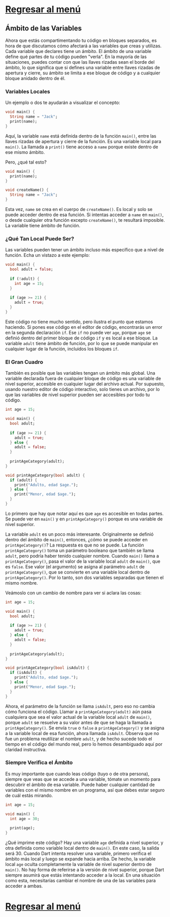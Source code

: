 # [Regresar al menú](https://github.com/proyecMariana/guswill_dart-flutter-main/tree/main)

## Ámbito de las Variables

Ahora que estás compartimentando tu código en bloques separados, es hora de que discutamos cómo afectará a las variables que creas y utilizas. Cada variable que declares tiene un ámbito. El ámbito de una variable define qué partes de tu código pueden "verla". En la mayoría de las situaciones, puedes contar con que las llaves rizadas sean el borde del ámbito, lo que significa que si defines una variable entre llaves rizadas de apertura y cierre, su ámbito se limita a ese bloque de código y a cualquier bloque anidado dentro de él.

### Variables Locales

Un ejemplo o dos te ayudarán a visualizar el concepto:

```dart
void main() {
  String name = "Jack";
  print(name);
}
```

Aquí, la variable `name` está definida dentro de la función `main()`, entre las llaves rizadas de apertura y cierre de la función. Es una variable local para `main()`. La llamada a `print()` tiene acceso a `name` porque existe dentro de ese mismo ámbito.

Pero, ¿qué tal esto?

```dart
void main() {
  print(name);
}

void createName() {
  String name = "Jack";
}
```

Esta vez, `name` se crea en el cuerpo de `createName()`. Es local y solo se puede acceder dentro de esa función. Si intentas acceder a `name` en `main()`, o desde cualquier otra función excepto `createName()`, te resultará imposible. La variable tiene ámbito de función.

### ¿Qué Tan Local Puede Ser?

Las variables pueden tener un ámbito incluso más específico que a nivel de función. Echa un vistazo a este ejemplo:

```dart
void main() {
  bool adult = false;
  
  if (!adult) {
    int age = 15;
  }
  
  if (age >= 21) {
    adult = true;
  }
}
```

Este código no tiene mucho sentido, pero ilustra el punto que estamos haciendo. Si pones ese código en el editor de código, encontrarás un error en la segunda declaración `if`. Ese `if` no puede ver `age`, porque `age` se definió dentro del primer bloque de código `if` y es local a ese bloque. La variable `adult` tiene ámbito de función, por lo que se puede manipular en cualquier lugar de la función, incluidos los bloques `if`.

### El Gran Cuadro

También es posible que las variables tengan un ámbito más global. Una variable declarada fuera de cualquier bloque de código es una variable de nivel superior, accesible en cualquier lugar del archivo actual. Por supuesto, usando nuestro editor de código interactivo, solo tienes un archivo, por lo que las variables de nivel superior pueden ser accesibles por todo tu código.

```dart
int age = 15;

void main() {
  bool adult;
  
  if (age >= 21) {
    adult = true;
  } else {
    adult = false;
  }
  
  printAgeCategory(adult);
}

void printAgeCategory(bool adult) {
  if (adult) {
    print("Adulto, edad $age.");
  } else {
    print("Menor, edad $age.");
  }
}
```

Lo primero que hay que notar aquí es que `age` es accesible en todas partes. Se puede ver en `main()` y en `printAgeCategory()` porque es una variable de nivel superior.

La variable `adult` es un poco más interesante. Originalmente se definió dentro del ámbito de `main()`, entonces, ¿cómo se puede acceder en `printAgeCategory()`? La respuesta es que no se puede. La función `printAgeCategory()` toma un parámetro booleano que también se llama `adult`, pero podría haber tenido cualquier nombre. Cuando `main()` llama a `printAgeCategory()`, pasa el valor de la variable local `adult` de `main()`, que es `false`. Ese valor (el argumento) se asigna al parámetro `adult` de `printAgeCategory()`, que se convierte en una variable local dentro de `printAgeCategory()`. Por lo tanto, son dos variables separadas que tienen el mismo nombre.

Veámoslo con un cambio de nombre para ver si aclara las cosas:

```dart
int age = 15;

void main() {
  bool adult;
  
  if (age >= 21) {
    adult = true;
  } else {
    adult = false;
  }
  
  printAgeCategory(adult);
}

void printAgeCategory(bool isAdult) {
  if (isAdult) {
    print("Adulto, edad $age.");
  } else {
    print("Menor, edad $age.");
  }
}
```

Ahora, el parámetro de la función se llama `isAdult`, pero eso no cambia cómo funciona el código. Llamar a `printAgeCategory(adult)` aún pasa cualquiera que sea el valor actual de la variable local `adult` de `main()`, porque `adult` se resuelve a su valor antes de que se haga la llamada a `printAgeCategory()`. Se envía `true` o `false` a `printAgeCategory()` y se asigna a la variable local de esa función, ahora llamada `isAdult`. Observa que no fue un problema reutilizar el nombre `adult`, y de hecho sucede todo el tiempo en el código del mundo real, pero lo hemos desambiguado aquí por claridad instructiva.

### Siempre Verifica el Ámbito

Es muy importante que cuando leas código (tuyo o de otra persona), siempre que veas que se accede a una variable, tómate un momento para descubrir el ámbito de esa variable. Puede haber cualquier cantidad de variables con el mismo nombre en un programa, así que debes estar seguro de cuál estás mirando.

```dart
int age = 15;

void main() {
  int age = 30;
  
  print(age);
}
```

¿Qué imprime este código? Hay una variable `age` definida a nivel superior, y otra definida como variable local dentro de `main()`. En este caso, la salida será 30. Cuando Dart intenta resolver una variable, primero verifica el ámbito más local y luego se expande hacia arriba. De hecho, la variable local `age` oculta completamente la variable de nivel superior dentro de `main()`. No hay forma de referirse a la versión de nivel superior, porque Dart siempre asumirá que estás intentando acceder a la local. En una situación como esta, necesitarías cambiar el nombre de una de las variables para acceder a ambas.


# [Regresar al menú](https://github.com/proyecMariana/guswill_dart-flutter-main/tree/main)